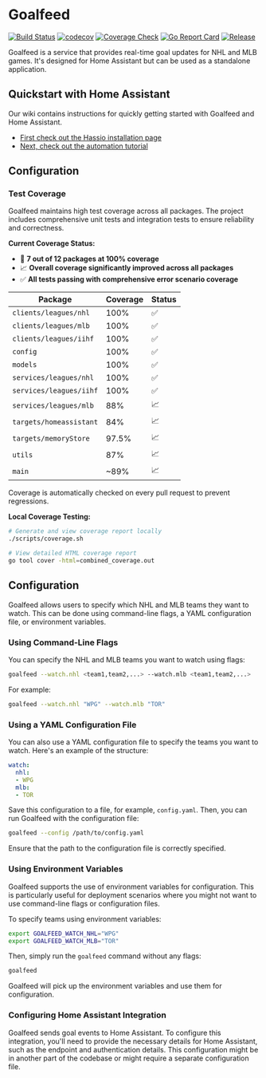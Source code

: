 # Goalfeed

[![Build Status](https://github.com/goalfeed/goalfeed/workflows/PR%20Test/badge.svg)](https://github.com/goalfeed/goalfeed/actions/workflows/test.yml)
[![codecov](https://codecov.io/gh/goalfeed/goalfeed/branch/main/graph/badge.svg)](https://codecov.io/gh/goalfeed/goalfeed)
[![Coverage Check](https://github.com/goalfeed/goalfeed/workflows/Coverage%20Check/badge.svg)](https://github.com/goalfeed/goalfeed/actions/workflows/coverage-check.yml)
[![Go Report Card](https://goreportcard.com/badge/github.com/goalfeed/goalfeed)](https://goreportcard.com/report/github.com/goalfeed/goalfeed)
[![Release](https://img.shields.io/github/release/goalfeed/goalfeed.svg)](https://github.com/goalfeed/goalfeed/releases/latest)

Goalfeed is a service that provides real-time goal updates for NHL and MLB games. It's designed for Home Assistant but can be used as a standalone application.

## Quickstart with Home Assistant

Our wiki contains instructions for quickly getting started with Goalfeed and Home Assistant.
- [First check out the Hassio installation page](https://github.com/goalfeed/goalfeed/wiki/Hassio-Add%E2%80%90on-Installation)
- [Next, check out the automation tutorial](https://github.com/goalfeed/goalfeed/wiki/Goal-Automation)

## Configuration

### Test Coverage

Goalfeed maintains high test coverage across all packages. The project includes comprehensive unit tests and integration tests to ensure reliability and correctness.

**Current Coverage Status:**
- 🎯 **7 out of 12 packages at 100% coverage**
- 📈 **Overall coverage significantly improved across all packages**
- ✅ **All tests passing with comprehensive error scenario coverage**

| Package | Coverage | Status |
|---------|----------|---------|
| `clients/leagues/nhl` | 100% | ✅ |
| `clients/leagues/mlb` | 100% | ✅ |
| `clients/leagues/iihf` | 100% | ✅ |
| `config` | 100% | ✅ |
| `models` | 100% | ✅ |
| `services/leagues/nhl` | 100% | ✅ |
| `services/leagues/iihf` | 100% | ✅ |
| `services/leagues/mlb` | 88% | 📈 |
| `targets/homeassistant` | 84% | 📈 |
| `targets/memoryStore` | 97.5% | 📈 |
| `utils` | 87% | 📈 |
| `main` | ~89% | 📈 |

Coverage is automatically checked on every pull request to prevent regressions.

**Local Coverage Testing:**
```bash
# Generate and view coverage report locally
./scripts/coverage.sh

# View detailed HTML coverage report
go tool cover -html=combined_coverage.out
```

## Configuration

Goalfeed allows users to specify which NHL and MLB teams they want to watch. This can be done using command-line flags, a YAML configuration file, or environment variables.

### Using Command-Line Flags

You can specify the NHL and MLB teams you want to watch using flags:

```bash
goalfeed --watch.nhl <team1,team2,...> --watch.mlb <team1,team2,...>
```

For example:

```bash
goalfeed --watch.nhl "WPG" --watch.mlb "TOR"
```

### Using a YAML Configuration File

You can also use a YAML configuration file to specify the teams you want to watch. Here's an example of the structure:

```yaml
watch:
  nhl:
  - WPG
  mlb:
  - TOR
```

Save this configuration to a file, for example, `config.yaml`. Then, you can run Goalfeed with the configuration file:

```bash
goalfeed --config /path/to/config.yaml
```

Ensure that the path to the configuration file is correctly specified.

### Using Environment Variables

Goalfeed supports the use of environment variables for configuration. This is particularly useful for deployment scenarios where you might not want to use command-line flags or configuration files.

To specify teams using environment variables:

```bash
export GOALFEED_WATCH_NHL="WPG"
export GOALFEED_WATCH_MLB="TOR"
```

Then, simply run the `goalfeed` command without any flags:

```bash
goalfeed
```

Goalfeed will pick up the environment variables and use them for configuration.

### Configuring Home Assistant Integration

Goalfeed sends goal events to Home Assistant. To configure this integration, you'll need to provide the necessary details for Home Assistant, such as the endpoint and authentication details. This configuration might be in another part of the codebase or might require a separate configuration file.
